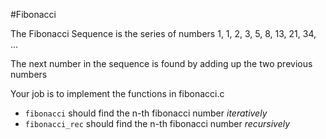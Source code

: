 #Fibonacci

The Fibonacci Sequence is the series of numbers 1, 1, 2, 3, 5, 8, 13, 21, 34, ...

The next number in the sequence is found by adding up the two previous numbers

Your job is to implement the functions in fibonacci.c

  * `fibonacci` should find the n-th fibonacci number _iteratively_
  * `fibonacci_rec` should find the n-th fibonacci number _recursively_
